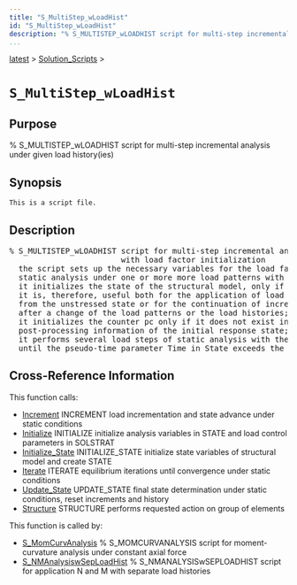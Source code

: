 ```yaml
---
title: "S_MultiStep_wLoadHist"
id: "S_MultiStep_wLoadHist"
description: "% S_MULTISTEP_wLOADHIST script for multi-step incremental analysis under given load history(ies)"
...
```


<!-- <a name="_top"></a> -->
<!-- <div><a href="../../.autoindex.md">Home</a> &gt;  -->
 <a href="#">latest</a> &gt; <a href=".autoindex.md">Solution_Scripts</a> &gt; 
<!-- S_MultiStep_wLoadHist.m</div> -->

<!--<table width="100%"><tr><td align="left"><a href="../../.autoindex.md"><img alt="<" border="0" src="../../left.png">&nbsp;Master index</a></td>
<td align="right"><a href=".autoindex.md">Index for latest\Solution_Scripts&nbsp;<img alt=">" border="0" src="../../right.png"></a></td></tr></table>-->
# `S_MultiStep_wLoadHist`



## <a name="_name"></a>Purpose


% S_MULTISTEP_wLOADHIST script for multi-step incremental analysis under given load history(ies)

<!-- <div class="box"><strong>% S_MULTISTEP_wLOADHIST script for multi-step incremental analysis under given load history(ies)</strong></div> -->

## <a name="_synopsis"></a>Synopsis

`This is a script file.` 

## Description


<pre class="comment">% S_MULTISTEP_wLOADHIST script for multi-step incremental analysis under given load history(ies)
                        with load factor initialization  
  the script sets up the necessary variables for the load factor evolution for the
  static analysis under one or more more load patterns with given load histories;
  it initializes the state of the structural model, only if the variable State does not exist;
  it is, therefore, useful both for the application of load patterns with load histories
  from the unstressed state or for the continuation of incremental analysis
  after a change of the load patterns or the load histories;
  it initializes the counter pc only if it does not exist in the workspace and saves
  post-processing information of the initial response state;
  it performs several load steps of static analysis with the parameters in SolStrat
  until the pseudo-time parameter Time in State exceeds the specified maximum time Tmax</pre>
<!-- <div class="fragment"><pre class="comment">% S_MULTISTEP_wLOADHIST script for multi-step incremental analysis under given load history(ies)
                        with load factor initialization  
  the script sets up the necessary variables for the load factor evolution for the
  static analysis under one or more more load patterns with given load histories;
  it initializes the state of the structural model, only if the variable State does not exist;
  it is, therefore, useful both for the application of load patterns with load histories
  from the unstressed state or for the continuation of incremental analysis
  after a change of the load patterns or the load histories;
  it initializes the counter pc only if it does not exist in the workspace and saves
  post-processing information of the initial response state;
  it performs several load steps of static analysis with the parameters in SolStrat
  until the pseudo-time parameter Time in State exceeds the specified maximum time Tmax</pre></div> -->

<!-- crossreference -->
## <a name="_cross"></a>Cross-Reference Information

This function calls:
<ul style="list-style-image:url(../../matlabicon.gif)">
<li><a href="/Functions/../../latest/Analysis_Functions/Static/Increment" class="code" title="function [State,SolStrat] = Increment(Model,ElemData,Loading,State,SolStrat)">Increment</a>	INCREMENT load incrementation and state advance under static conditions</li><li><a href="/Functions/../../latest/Analysis_Functions/Static/Initialize" class="code" title="function [State,SolStrat] = Initialize (Model,ElemData,Loading,State,SolStrat)">Initialize</a>	INITIALIZE initialize analysis variables in STATE and load control parameters in SOLSTRAT</li><li><a href="/Functions/../../latest/Analysis_Functions/Static/Initialize_State" class="code" title="function State = Initialize_State (Model,ElemData)">Initialize_State</a>	INITIALIZE_STATE initialize state variables of structural model and create STATE</li><li><a href="/Functions/../../latest/Analysis_Functions/Static/Iterate" class="code" title="function [State,SolStrat] = Iterate (Model,ElemData,Loading,State,SolStrat)">Iterate</a>	ITERATE equilibrium iterations until convergence under static conditions</li><li><a href="/Functions/../../latest/Analysis_Functions/Static/Update_State" class="code" title="function State = Update_State (Model,ElemData,State)">Update_State</a>	UPDATE_STATE final state determination under static conditions, reset increments and history</li><li><a href="/Functions/../../latest/General_Functions/Structure" class="code" title="function Resp = Structure (action,Model,ElemData,State,ElemList)">Structure</a>	STRUCTURE performs requested action on group of elements</li></ul>

This function is called by:
<ul style="list-style-image:url(../../matlabicon.gif)">
<li><a href="S_MomCurvAnalysis.md" class="code" title="">S_MomCurvAnalysis</a>	% S_MOMCURVANALYSIS script for moment-curvature analysis under constant axial force</li><li><a href="S_NMAnalysiswSepLoadHist.md" class="code" title="">S_NMAnalysiswSepLoadHist</a>	% S_NMANALYSISwSEPLOADHIST script for application N and M with separate load histories</li></ul>
<!-- crossreference -->




<!-- <hr><address>Generated on Mon 15-Feb-2021 18:38:47 by <strong><a href="http://www.artefact.tk/software/matlab/m2html/" title="Matlab Documentation in HTML">m2html</a></strong> &copy; 2005</address> -->